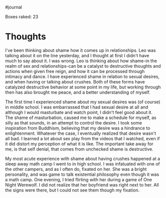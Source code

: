 #journal 

Boxes raked: 23

# Thoughts
I've been thinking about shame how it comes up in relationships. Leo was talking about it on the line yesterday, and I thought at first I didn't have much to say about it. I was wrong. Leo is thinking about how shame-in the realm of sex and relationships-can be a catalyst to destructive thoughts and actions when given free reign, and how it can be processed through intimacy and dance. I have experienced shame in relation to sexual desires, and when having or talking about crushes. Both of these forms have catalyzed destructive behavior at some point in my life, but working through then has also brought me peace, and a better understanding of myself. 

The first time I experienced shame about my sexual desires was (of course) in middle school. I was embarrassed that I had sexual desire at all and although I would masturbate and watch point, I didn't feel good about it. The shame of masturbation, caused me to make a schedule for myself, as silly as that sounds, in an attempt to control the desire. I took some inspiration from Buddhism, believing that my desire was a hindrance to enlightenment. Whatever the case, I eventually realized that desire wasn't all bad. I learned a lot about sex play from the videos that I watched, even if it did distort my perception of what it is like. The important take away for me, is that self denial, that comes from unchecked shame is destructive. 

My most acute experience with shame about having crushes happened at a sleep away math camp I went to in high school. I was infatuated with one of the other campers, and as I often do, fixated on her. She was a bright personality, and was game to talk existential philosophy even though it was a math camp. One evening, I tried flirting with her during a game of One Night Werewolf. I did not realize that her boyfriend was right next to her. All the signs were there, but I could not see them though my fixation. 